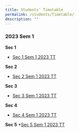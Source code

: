 ```yaml
---
title: Students’ Timetable
permalink: /students/Timetable/
description: ""
---
```

### 2023 Sem 1

**Sec 1**
* [Sec 1 Sem 1 2023 TT](/files/Students/Students%20Timetable/Sec%201%20Sem%201%202023.pdf)

**Sec 2**
* [Sec 2 Sem 1 2023 TT](/files/Students/Students%20Timetable/Sec%202%20Sem%201%202023.pdf)

**Sec 3**
* [Sec 3 Sem 1 2023 TT](/files/Students/Students%20Timetable/Sec%203%20Sem%201%202023.pdf)

**Sec 4**
* [Sec 4 Sem 1 2023 TT](/files/Students/Students%20Timetable/Sec%204%20Sem%201%202023.pdf)

**Sec 5**
*[Sec 5 Sem 1 2023 TT](/files/Students/Students%20Timetable/Sec%205%20Sem%201%202023.pdf)